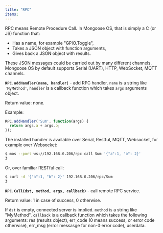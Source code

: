 ```yaml
---
title: "RPC"
items:
---
```


 RPC means Remote Procedure Call. In Mongoose OS, that is simply a C
 (or JS) function that:

 - Has a name, for example "GPIO.Toggle",
 - Takes a JSON object with function arguments,
 - Gives back a JSON object with results.


 These JSON messages could be carried out by many different channels.
 Mongoose OS by default supports Serial (UART), HTTP, WebSocket, MQTT channels.



 **`RPC.addHandler(name, handler)`** -
 add RPC handler. `name` is a string like `'MyMethod'`, `handler`
 is a callback function which takes `args` arguments object.

 Return value: none.

 Example:
 ```javascript
 RPC.addHandler('Sum', function(args) {
   return args.a + args.b;
 });
 ```
 The installed handler is available over Serial, Restful, MQTT, Websocket,
 for example over Websocket:
 ```bash
 $ mos --port ws://192.168.0.206/rpc call Sum '{"a":1, "b": 2}'
 3
 ```
 Or, over familiar RESTful call:
 ```bash
 $ curl -d '{"a":1, "b": 2}' 192.168.0.206/rpc/Sum
 3
 ```



 **`RPC.Call(dst, method, args, callback)`** - call remote RPC service.

 Return value: 1 in case of success, 0 otherwise.

 If `dst` is empty, connected server is implied. `method` is a string
 like "MyMethod", `callback` is a callback function which takes the following
 arguments: res (results object), err_code (0 means success, or error code
 otherwise), err_msg (error messasge for non-0 error code), userdata.

